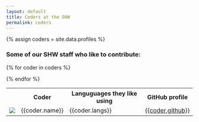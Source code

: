 ```yaml
---
layout: default
title: Coders at the SHW
permalink: coders
---
```


{% assign coders = site.data.profiles %}

### Some of our SHW staff who like to contribute:

<table class = "coders">
<th></th>
<th>Coder</th>
<th>Languguages they like using</th>
<th>GitHub profile</th>
{% for coder in coders %}

<tr>
    <td><img class = "profilepic" src="https://github.com/{{coder.github}}.png?size=100"></td>
    <td>{{coder.name}}</td>
    <td>{{coder.langs}}</td>
    <td><a href="https://github.com/{{coder.github}}">{{coder.github}}</a></td>
</tr>

{% endfor %}

</table>